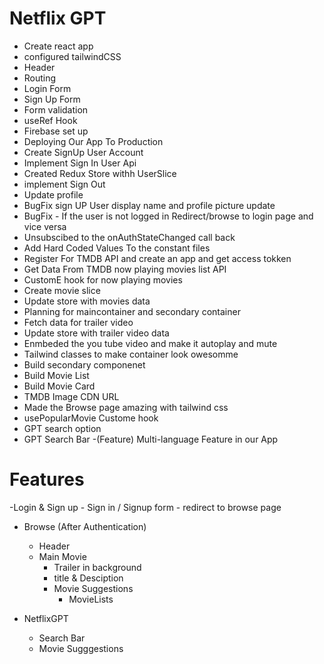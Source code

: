 # Netflix GPT

- Create react app
- configured tailwindCSS
- Header
- Routing
- Login Form
- Sign Up Form
- Form validation
- useRef Hook
- Firebase set up
- Deploying Our App To Production
- Create SignUp User Account
- Implement Sign In User Api
- Created Redux Store withh UserSlice
- implement Sign Out
- Update profile
- BugFix sign UP User display name and profile picture update
- BugFix - If the user is not logged in Redirect/browse to login page and vice versa
- Unsubscibed to the onAuthStateChanged call back
- Add Hard Coded Values To the constant files
- Register For TMDB API and create an app and get access tokken
- Get Data From TMDB now playing movies list API
- CustomE hook for now playing movies
- Create movie slice
- Update store with movies data
- Planning for maincontainer and secondary container
- Fetch data for trailer video 
- Update store with trailer video data
- Enmbeded the you tube video and make it autoplay and mute
- Tailwind classes to make container look owesomme
- Build secondary componenet
- Build Movie List
- Build Movie Card
- TMDB  Image CDN URL
- Made the Browse page amazing with tailwind css
- usePopularMovie Custome hook
- GPT search option
- GPT Search Bar
-(Feature) Multi-language Feature in our App

# Features
-Login & Sign up
    - Sign in / Signup form
    - redirect to browse page

- Browse (After Authentication)
    - Header
    - Main Movie
        - Trailer in background
        - title & Desciption
        - Movie Suggestions
            - MovieLists

- NetflixGPT
     - Search Bar
     - Movie Sugggestions